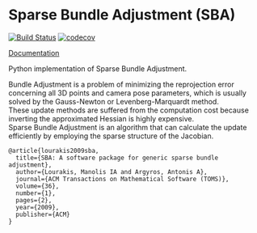 # Sparse Bundle Adjustment (SBA)

[![Build Status](https://travis-ci.org/IshitaTakeshi/SBA.svg?branch=master)](https://travis-ci.org/IshitaTakeshi/SBA)
[![codecov](https://codecov.io/gh/IshitaTakeshi/SBA/branch/master/graph/badge.svg)](https://codecov.io/gh/IshitaTakeshi/SBA)

[Documentation](https://sparsebundleadjustment.readthedocs.io/en/master/)

Python implementation of Sparse Bundle Adjustment.

Bundle Adjustment is a problem of minimizing the reprojection error concerning all 3D points and camera pose parameters, which is usually solved by the Gauss-Newton or Levenberg-Marquardt method.  
These update methods are suffered from the computation cost because inverting the approximated Hessian is highly expensive.  
Sparse Bundle Adjustment is an algorithm that can calculate the update efficiently by employing the sparse structure of the Jacobian.


```
@article{lourakis2009sba,
  title={SBA: A software package for generic sparse bundle adjustment},
  author={Lourakis, Manolis IA and Argyros, Antonis A},
  journal={ACM Transactions on Mathematical Software (TOMS)},
  volume={36},
  number={1},
  pages={2},
  year={2009},
  publisher={ACM}
}
```
